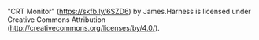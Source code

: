 "CRT Monitor" (https://skfb.ly/6SZD6) by James.Harness is licensed under Creative Commons Attribution (http://creativecommons.org/licenses/by/4.0/).
